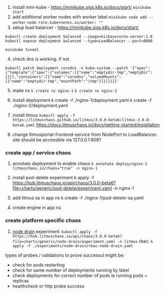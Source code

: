 1. install mini-kube - https://minikube.sigs.k8s.io/docs/start/  `minikube start`
2. add additional worker nodes with worker label
`minikube node add --worker`
`node-role.kubernetes.io/worker: ""`
3. setup load balancer - https://minikube.sigs.k8s.io/docs/start/
```commandline
kubectl create deployment balanced --image=kicbase/echo-server:1.0
kubectl expose deployment balanced --type=LoadBalancer --port=8080
```
`minikube tunnel`

4. check dns is working.  if not
```commandline
kubectl patch deployment coredns -n kube-system --patch '{"spec":{"template":{"spec":{"volumes":[{"name":"emptydir-tmp","emptyDir":{}}],"containers":[{"name":"coredns","volumeMounts":[{"name":"emptydir-tmp","mountPath":"/tmp"}]}]}}}}' 
```

5. make ns
`k create ns nginx-1`
`k create ns nginx-2`

6. Install deployment
k create -f ./nginx-1/deployment.yaml
k create -f ./nginx-2/deployment.yaml


7. install litmus 
`kubectl apply -f https://litmuschaos.github.io/litmus/3.0.0-beta6/litmus-3.0.0-beta6.yaml`
https://docs.litmuschaos.io/docs/getting-started/installation


7. change litmusportal-frontend-service from NodePort to LoadBalancer.  site should be accessible via 127.0.0.1:9091

### create app / service chaos
1. annotate deployment to enable chaos
`k annotate deploy/nginx-1 litmuschaos.io/chaos="true" -n nginx-1`

1. install pod-delete experiment
k apply -f https://hub.litmuschaos.io/api/chaos/3.0.0-beta6?file=charts/generic/pod-delete/experiment.yaml -n nginx-1

1. add litmus sa in app ns
k create -f ./nginx-1/pod-delete-sa.yaml

1. create engine in app ns



### create platform specific chaos

1. [node drain](https://hub.litmuschaos.io/generic/node-drain)
experiment: `kubectl apply -f https://hub.litmuschaos.io/api/chaos/3.0.0-beta6?file=charts/generic/node-drain/experiment.yaml -n litmus`
rbac: `k apply -f ./experiments/node-drain/rbac-node-drain.yaml`

types of probes / validations to prove successul might be:
- check for pods restarting
- check for same number of deployments running by label
- check deployments for correct number of pods ie running pods = replicas
- healthcheck or http probe success
